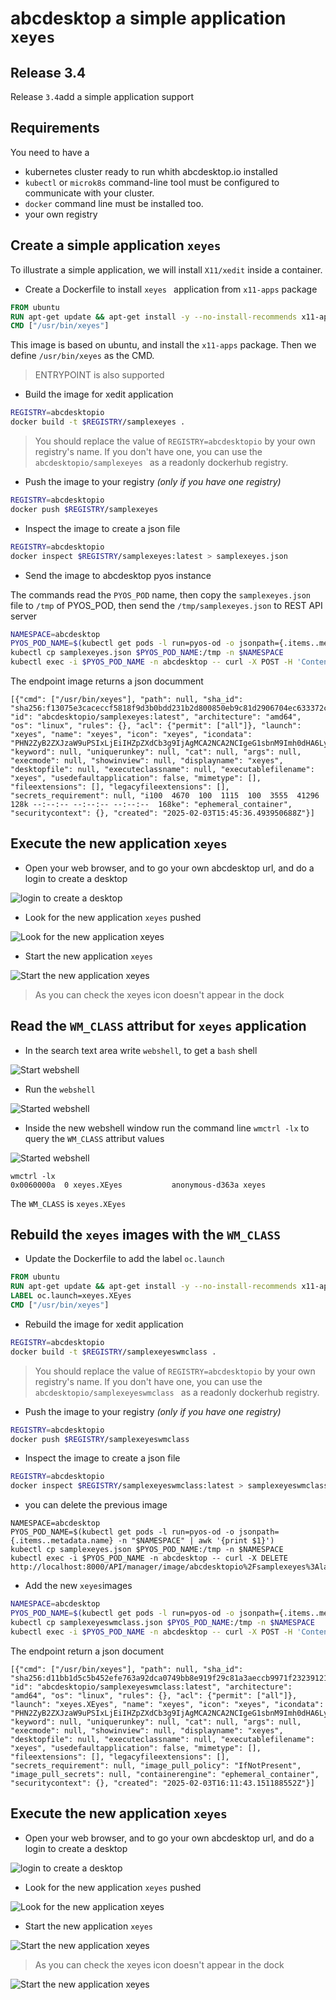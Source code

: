 # abcdesktop a simple application `xeyes`

## Release 3.4

Release `3.4`add a simple application support 

## Requirements

You need to have a 

- kubernetes cluster ready to run whith abcdesktop.io installed
- `kubectl` or `microk8s` command-line tool must be configured to communicate with your cluster. 
- `docker` command line must be installed too.
- your own registry


## Create a simple application `xeyes`


To illustrate a simple application, we will install `X11/xedit` inside a container. 

* Create a Dockerfile to install `xeyes ` application from `x11-apps` package

```Dockerfile
FROM ubuntu
RUN apt-get update && apt-get install -y --no-install-recommends x11-apps && apt-get clean
CMD ["/usr/bin/xeyes"]
```

This image is based on ubuntu, and install the `x11-apps` package. Then we define `/usr/bin/xeyes` as the CMD.
> ENTRYPOINT is also supported 

* Build the image for xedit application

```bash
REGISTRY=abcdesktopio
docker build -t $REGISTRY/samplexeyes .
```

> You should replace the value of `REGISTRY=abcdesktopio` by your own registry's name.
If you don't have one, you can use the `abcdesktopio/samplexeyes ` as a readonly dockerhub registry.


* Push the image to your registry *(only if you have one registry)*

```bash
REGISTRY=abcdesktopio
docker push $REGISTRY/samplexeyes
```

* Inspect the image to create a json file

```bash
REGISTRY=abcdesktopio
docker inspect $REGISTRY/samplexeyes:latest > samplexeyes.json
```

* Send the image to abcdesktop pyos instance

The commands read the `PYOS_POD` name, then copy the `samplexeyes.json` file to `/tmp` of PYOS_POD,
then send the `/tmp/samplexeyes.json` to REST API server

```bash
NAMESPACE=abcdesktop
PYOS_POD_NAME=$(kubectl get pods -l run=pyos-od -o jsonpath={.items..metadata.name} -n "$NAMESPACE" | awk '{print $1}')
kubectl cp samplexeyes.json $PYOS_POD_NAME:/tmp -n $NAMESPACE
kubectl exec -i $PYOS_POD_NAME -n abcdesktop -- curl -X POST -H 'Content-Type: text/javascript' http://localhost:8000/API/manager/image -d @/tmp/samplexeyes.json
```

The endpoint image returns a json documment 

```
[{"cmd": ["/usr/bin/xeyes"], "path": null, "sha_id": "sha256:f13075e3caceccf5818f9d3b0bdd231b2d800850eb9c81d2906704ec633372c7", "id": "abcdesktopio/samplexeyes:latest", "architecture": "amd64", "os": "linux", "rules": {}, "acl": {"permit": ["all"]}, "launch": "xeyes", "name": "xeyes", "icon": "xeyes", "icondata": "PHN2ZyB2ZXJzaW9uPSIxLjEiIHZpZXdCb3g9IjAgMCA2NCA2NCIgeG1sbnM9Imh0dHA6Ly93d3cudzMub3JnLzIwMDAvc3ZnIiB4bWxuczp4bGluaz0iaHR0cDovL3d3dy53My5vcmcvMTk5OS94bGluayI+PHJlY3Qgd2lkdGg9IjEwMCUiIGhlaWdodD0iMTAwJSIgZmlsbD0id2hpdGUiLz48dGV4dCB4PSIwIiB5PSIzMiIgZmlsbD0iYmxhY2siPnhleWVzPC90ZXh0Pjwvc3ZnPg==", "keyword": null, "uniquerunkey": null, "cat": null, "args": null, "execmode": null, "showinview": null, "displayname": "xeyes", "desktopfile": null, "executeclassname": null, "executablefilename": "xeyes", "usedefaultapplication": false, "mimetype": [], "fileextensions": [], "legacyfileextensions": [], "secrets_requirement": null, "i100  4670  100  1115  100  3555  41296   128k --:--:-- --:--:-- --:--:--  168ke": "ephemeral_container", "securitycontext": {}, "created": "2025-02-03T15:45:36.493950688Z"}]
```


## Execute the new application `xeyes`

* Open your web browser, and to go your own abcdesktop url, and do a login to create a desktop 

![login to create a desktop](img/simplestapplication-login-xeyes.png)

* Look for the new application `xeyes` pushed

![Look for the new application xeyes](img/simplestapplication-lookfor-xeyes.png)

* Start the new application `xeyes`

![Start the new application xeyes](img/simplestapplication-xeyes-started.png)

> As you can check the xeyes icon doesn't appear in the dock 


## Read the `WM_CLASS` attribut for `xeyes` application

* In the search text area write `webshell`, to get a `bash` shell

![Start webshell](img/simplestapplication-start-webshell.png)

* Run the `webshell` 

![Started webshell](img/simplestapplication-started-webshell.png)

* Inside the new webshell window run the command line `wmctrl -lx` to query the `WM_CLASS` attribut values


![Started webshell](img/simplestapplication-running-wmctrl.png)

```
wmctrl -lx
0x0060000a  0 xeyes.XEyes           anonymous-d363a xeyes
```


The `WM_CLASS` is `xeyes.XEyes`

 
## Rebuild the `xeyes` images with the `WM_CLASS`

* Update the Dockerfile to add the label `oc.launch`


```Dockerfile
FROM ubuntu
RUN apt-get update && apt-get install -y --no-install-recommends x11-apps && apt-get clean
LABEL oc.launch=xeyes.XEyes
CMD ["/usr/bin/xeyes"]
```

* Rebuild the image for xedit application

```bash
REGISTRY=abcdesktopio
docker build -t $REGISTRY/samplexeyeswmclass .
```

> You should replace the value of `REGISTRY=abcdesktopio` by your own registry's name.
If you don't have one, you can use the `abcdesktopio/samplexeyeswmclass ` as a readonly dockerhub registry.


* Push the image to your registry *(only if you have one registry)*

```bash
REGISTRY=abcdesktopio
docker push $REGISTRY/samplexeyeswmclass
```

* Inspect the image to create a json file

```bash
REGISTRY=abcdesktopio
docker inspect $REGISTRY/samplexeyeswmclass:latest > samplexeyeswmclass.json
```


* you can delete the previous image

```
NAMESPACE=abcdesktop
PYOS_POD_NAME=$(kubectl get pods -l run=pyos-od -o jsonpath={.items..metadata.name} -n "$NAMESPACE" | awk '{print $1}')
kubectl cp samplexeyes.json $PYOS_POD_NAME:/tmp -n $NAMESPACE
kubectl exec -i $PYOS_POD_NAME -n abcdesktop -- curl -X DELETE  http://localhost:8000/API/manager/image/abcdesktopio%2Fsamplexeyes%3Alatest
```


* Add the new `xeyes`images

```bash
NAMESPACE=abcdesktop
PYOS_POD_NAME=$(kubectl get pods -l run=pyos-od -o jsonpath={.items..metadata.name} -n "$NAMESPACE" | awk '{print $1}')
kubectl cp samplexeyeswmclass.json $PYOS_POD_NAME:/tmp -n $NAMESPACE
kubectl exec -i $PYOS_POD_NAME -n abcdesktop -- curl -X POST -H 'Content-Type: text/javascript' http://localhost:8000/API/manager/image -d @/tmp/samplexeyeswmclass.json 
```

The endpoint return a json document 

```
[{"cmd": ["/usr/bin/xeyes"], "path": null, "sha_id": "sha256:d11bb1d5c5b452efe763a92dca0749bb8e919f29c81a3aeccb9971f232391210", "id": "abcdesktopio/samplexeyeswmclass:latest", "architecture": "amd64", "os": "linux", "rules": {}, "acl": {"permit": ["all"]}, "launch": "xeyes.XEyes", "name": "xeyes", "icon": "xeyes", "icondata": "PHN2ZyB2ZXJzaW9uPSIxLjEiIHZpZXdCb3g9IjAgMCA2NCA2NCIgeG1sbnM9Imh0dHA6Ly93d3cudzMub3JnLzIwMDAvc3ZnIiB4bWxuczp4bGluaz0iaHR0cDovL3d3dy53My5vcmcvMTk5OS94bGluayI+PHJlY3Qgd2lkdGg9IjEwMCUiIGhlaWdodD0iMTAwJSIgZmlsbD0id2hpdGUiLz48dGV4dCB4PSIwIiB5PSIzMiIgZmlsbD0iYmxhY2siPnhleWVzPC90ZXh0Pjwvc3ZnPg==", "keyword": null, "uniquerunkey": null, "cat": null, "args": null, "execmode": null, "showinview": null, "displayname": "xeyes", "desktopfile": null, "executeclassname": null, "executablefilename": "xeyes", "usedefaultapplication": false, "mimetype": [], "fileextensions": [], "legacyfileextensions": [], "secrets_requirement": null, "image_pull_policy": "IfNotPresent", "image_pull_secrets": null, "containerengine": "ephemeral_container", "securitycontext": {}, "created": "2025-02-03T16:11:43.151188552Z"}]
```


## Execute the new application `xeyes`

* Open your web browser, and to go your own abcdesktop url, and do a login to create a desktop 

![login to create a desktop](img/simplestapplication-login-xeyes.png)

* Look for the new application `xeyes` pushed

![Look for the new application xeyes](img/simplestapplication-lookfor-xeyeswmclass.png)

* Start the new application `xeyes`

![Start the new application xeyes](img/simplestapplication-xeyeswmclass-started.png)

> As you can check the xeyes icon doesn't appear in the dock 

![Start the new application xeyes](img/simplestapplication-xeyeswmclass-started-icon.png)
